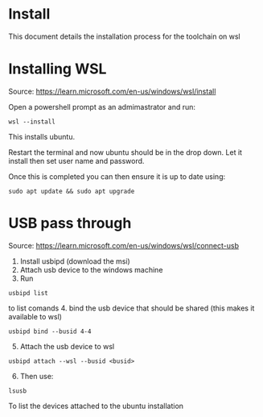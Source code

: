 # Install

This document details the installation process for the toolchain on wsl

# Installing WSL

Source: https://learn.microsoft.com/en-us/windows/wsl/install

Open a powershell prompt as an admimastrator and run:

```
wsl --install
```
This installs ubuntu.

Restart the terminal and now ubuntu should be in the drop down. Let it install then set user name and password.

Once this is completed you can then ensure it is up to date using:

```
sudo apt update && sudo apt upgrade
```

# USB pass through

Source: https://learn.microsoft.com/en-us/windows/wsl/connect-usb

1. Install usbipd (download the msi)
2. Attach usb device to the windows machine
3. Run 
```
usbipd list
```
to list comands
4. bind the usb device that should be shared (this makes it available to wsl)
```
usbipd bind --busid 4-4
```
5. Attach the usb device to wsl
```
usbipd attach --wsl --busid <busid>
```
6. Then use:
```
lsusb
```
To list the devices attached to the ubuntu installation
